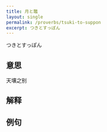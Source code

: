 ```yaml
---
title: 月と鼈
layout: single
permalink: /proverbs/tsuki-to-suppon
excerpt: つきとすっぽん
---
```


つきとすっぽん

## 意思

天壤之别

## 解释

## 例句

